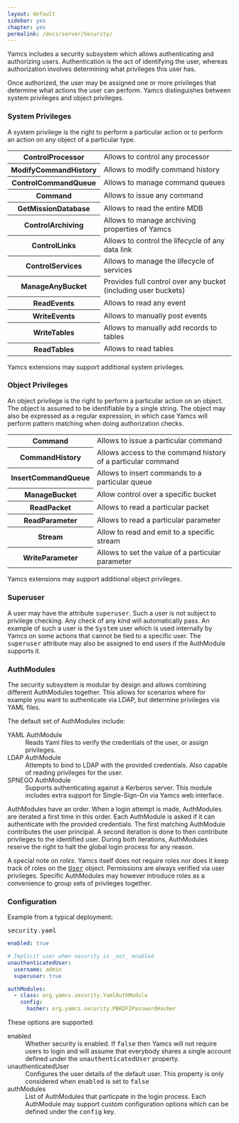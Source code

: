 ```yaml
---
layout: default
sidebar: yes
chapter: yes
permalink: /docs/server/Security/
---
```


Yamcs includes a security subsystem which allows authenticating and authorizing users. Authentication is the act of identifying the user, whereas authorization involves determining what privileges this user has.

Once authorized, the user may be assigned one or more privileges that determine what actions the user can perform. Yamcs distinguishes between system privileges and object privileges.

### System Privileges
A system privilege is the right to perform a particular action or to perform an action on any object of a particular type.

<table class="inline">
  <tr>
  	<th class="code">ControlProcessor</th>
  	<td>Allows to control any processor</td>
  </tr>
  <tr>
    <th class="code">ModifyCommandHistory</th>
    <td>Allows to modify command history</td>
  </tr>
  <tr>
    <th class="code">ControlCommandQueue</th>
    <td>Allows to manage command queues</td>
  </tr>
  <tr>
    <th class="code">Command</th>
    <td>Allows to issue any command</td>
  </tr>
  <tr>
    <th class="code">GetMissionDatabase</th>
    <td>Allows to read the entire MDB</td>
  </tr>
  <tr>
    <th class="code">ControlArchiving</th>
    <td>Allows to manage archiving properties of Yamcs</td>
  </tr>
  <tr>
    <th class="code">ControlLinks</th>
    <td>Allows to control the lifecycle of any data link</td>
  </tr>
  <tr>
    <th class="code">ControlServices</th>
    <td>Allows to manage the lifecycle of services</td>
  </tr>
  <tr>
    <th class="code">ManageAnyBucket</th>
    <td>Provides full control over any bucket (including user buckets)</td>
  </tr>
  <tr>
    <th class="code">ReadEvents</th>
    <td>Allows to read any event</td>
  </tr>
  <tr>
    <th class="code">WriteEvents</th>
    <td>Allows to manually post events</td>
  </tr>
  <tr>
    <th class="code">WriteTables</th>
    <td>Allows to manually add records to tables</td>
  </tr>
  <tr>
    <th class="code">ReadTables</th>
    <td>Allows to read tables</td>
  </tr>
</table>

<div class="hint">
	Yamcs extensions may support additional system privileges.
</div>

### Object Privileges
An object privilege is the right to perform a particular action on an object. The object is assumed to be identifiable by a single string. The object may also be expressed as a regular expression, in which case Yamcs will perform pattern matching when doing authorization checks.

<table class="inline">
  <tr>
    <th class="code">Command</th>
	<td>Allows to issue a particular command</td>
  </tr>
  <tr>
    <th class="code">CommandHistory</th>
	<td>Allows access to the command history of a particular command</td>
  </tr>
  <tr>
    <th class="code">InsertCommandQueue</th>
	<td>Allows to insert commands to a particular queue</td>
  </tr>
  <tr>
    <th class="code">ManageBucket</th>
	<td>Allow control over a specific bucket</td>
  </tr>
  <tr>
    <th class="code">ReadPacket</th>
	<td>Allows to read a particular packet</td>
  </tr>
  <tr>
    <th class="code">ReadParameter</th>
	<td>Allows to read a particular parameter</td>
  </tr>
  <tr>
    <th class="code">Stream</th>
	<td>Allow to read and emit to a specific stream</td>
  </tr>
  <tr>
    <th class="code">WriteParameter</th>
	<td>Allows to set the value of a particular parameter</td>
  </tr>
</table>

<div class="hint">
	Yamcs extensions may support additional object privileges.
</div>

### Superuser
A user may have the attribute <tt>superuser</tt>. Such a user is not subject to privilege checking. Any check of any kind will automatically pass. An example of such a user is the <tt>System</tt> user which is used internally by Yamcs on some actions that cannot be tied to a specific user. The <tt>superuser</tt> attribute may also be assigned to end users if the AuthModule supports it.

### AuthModules
The security subsystem is modular by design and allows combining different AuthModules together. This allows for scenarios where for example you want to authenticate via LDAP, but determine privileges via YAML files.

The default set of AuthModules include:

<dl>
  <dt>YAML AuthModule</dt>
  <dd>
    Reads Yaml files to verify the credentials of the user, or assign privileges.
  </dd>
  <dt>LDAP AuthModule</dt>
  <dd>
    Attempts to bind to LDAP with the provided credentials. Also capable of reading privileges for the user.
  </dd>
  <dt>SPNEGO AuthModule</dt>
  <dd>
    Supports authenticating against a Kerberos server. This module includes extra support for Single-Sign-On via Yamcs web interface.
  </dd>
</dl>

AuthModules have an order. When a login attempt is made, AuthModules are iterated a first time in this order. Each AuthModule is asked if it can authenticate with the provided credentials. The first matching AuthModule contributes the user principal. A second iteration is done to then contribute privileges to the identified user. During both iterations, AuthModules reserve the right to halt the global login process for any reason.

<div class="hint">
  A special note on <i>roles</i>. Yamcs itself does not require roles nor does it keep track of roles on the <a href="https://www.yamcs.org/yamcs/javadoc/org/yamcs/security/User.html"><tt>User</tt></a> object. Permissions are always verified via user privileges. Specific AuthModules may however introduce roles as a convenience to group sets of privileges together.
</div>

### Configuration

Example from a typical deployment:

<pre class="r header">security.yaml</pre>
```yaml
enabled: true

# Implicit user when security is _not_ enabled
unauthenticatedUser:
  username: admin
  superuser: true

authModules:
  - class: org.yamcs.security.YamlAuthModule
    config:
      hasher: org.yamcs.security.PBKDF2PasswordHasher
```

These options are supported:

<dl>
  <dt>enabled</dt>
  <dd>Whether security is enabled. If <tt>false</tt> then Yamcs will not require users to login and will assume that everybody shares a single account defined under the <tt>unauthenticatedUser</tt> property.</dd>

  <dt>unauthenticatedUser</dt>
  <dd>Configures the user details of the default user. This property is only considered when <tt>enabled</tt> is set to <tt>false</tt></dd>

  <dt>authModules</dt>
  <dd>List of AuthModules that particpate in the login process. Each AuthModule may support custom configuration options which can be defined under the <tt>config</tt> key.</dd>
</dl>
